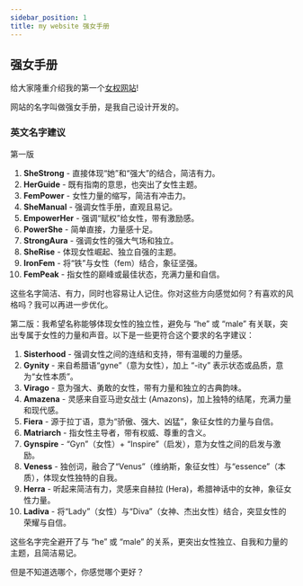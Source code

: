 ```yaml
---
sidebar_position: 1
title: my website 强女手册
---
```


## 强女手册

给大家隆重介绍我的第一个[女权网站](https://maomao-mu.vercel.app/)!

网站的名字叫做强女手册，是我自己设计开发的。

### 英文名字建议
第一版

1. **SheStrong** - 直接体现“她”和“强大”的结合，简洁有力。
2. **HerGuide** - 既有指南的意思，也突出了女性主题。
3. **FemPower** - 女性力量的缩写，简洁有冲击力。
4. **SheManual** - 强调女性手册，直观且易记。
5. **EmpowerHer** - 强调“赋权”给女性，带有激励感。
6. **PowerShe** - 简单直接，力量感十足。
7. **StrongAura** - 强调女性的强大气场和独立。
8. **SheRise** - 体现女性崛起、独立自强的主题。
9. **IronFem** - 将“铁”与女性（fem）结合，象征坚强。
10. **FemPeak** - 指女性的巅峰或最佳状态，充满力量和自信。

这些名字简洁、有力，同时也容易让人记住。你对这些方向感觉如何？有喜欢的风格吗？我可以再进一步优化。

第二版：我希望名称能够体现女性的独立性，避免与 “he” 或 “male” 有关联，突出专属于女性的力量和声音。以下是一些更符合这个要求的名字建议：

1. **Sisterhood** - 强调女性之间的连结和支持，带有温暖的力量感。
2. **Gynity** - 来自希腊语“gyne”（意为女性），加上 “-ity” 表示状态或品质，意为“女性本质”。
3. **Virago** - 意为强大、勇敢的女性，带有力量和独立的古典韵味。
4. **Amazena** - 灵感来自亚马逊女战士 (Amazons)，加上独特的结尾，充满力量和现代感。
5. **Fiera** - 源于拉丁语，意为“骄傲、强大、凶猛”，象征女性的力量与自信。
6. **Matriarch** - 指女性主导者，带有权威、尊重的含义。
7. **Gynspire** - “Gyn”（女性）+ “Inspire”（启发），意为女性之间的启发与激励。
8. **Veness** - 独创词，融合了“Venus”（维纳斯，象征女性）与“essence”（本质），体现女性独特的自我。
9. **Herra** - 听起来简洁有力，灵感来自赫拉 (Hera)，希腊神话中的女神，象征女性力量。
10. **Ladiva** - 将“Lady”（女性）与“Diva”（女神、杰出女性）结合，突显女性的荣耀与自信。

这些名字完全避开了与 “he” 或 “male” 的关系，更突出女性独立、自我和力量的主题，且简洁易记。

但是不知道选哪个，你感觉哪个更好？
